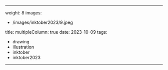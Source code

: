 
---
weight: 8
images:
- /images/inktober2023/9.jpeg

title:
multipleColumn: true
date: 2023-10-09
tags:
- drawing
- illustration
- inktober
- inktober2023
---


